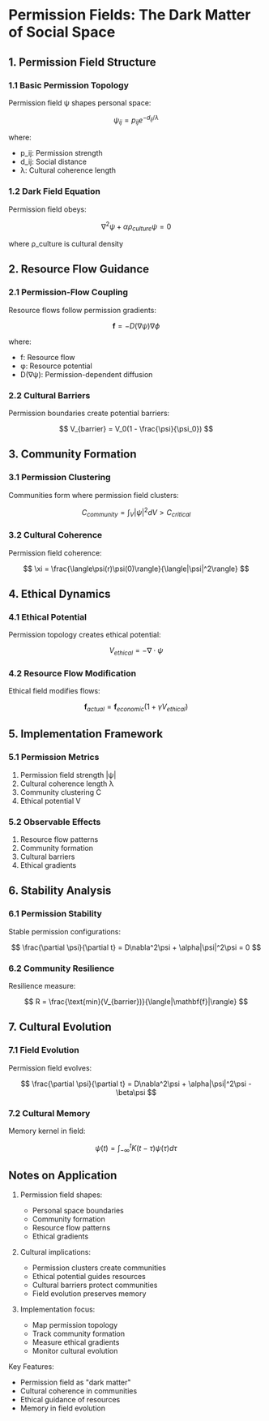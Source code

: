 # Permission Fields: The Dark Matter of Social Space

## 1. Permission Field Structure

### 1.1 Basic Permission Topology
Permission field ψ shapes personal space:

$$
\psi_{ij} = p_{ij} e^{-d_{ij}/\lambda}
$$

where:
- p_ij: Permission strength
- d_ij: Social distance
- λ: Cultural coherence length

### 1.2 Dark Field Equation
Permission field obeys:

$$
\nabla^2\psi + \alpha\rho_{culture}\psi = 0
$$

where ρ_culture is cultural density

## 2. Resource Flow Guidance

### 2.1 Permission-Flow Coupling
Resource flows follow permission gradients:

$$
\mathbf{f} = -D(\nabla\psi)\nabla\phi
$$

where:
- f: Resource flow
- φ: Resource potential
- D(∇ψ): Permission-dependent diffusion

### 2.2 Cultural Barriers
Permission boundaries create potential barriers:

$$
V_{barrier} = V_0(1 - \frac{\psi}{\psi_0})
$$

## 3. Community Formation

### 3.1 Permission Clustering
Communities form where permission field clusters:

$$
C_{community} = \int_V |\psi|^2 dV > C_{critical}
$$

### 3.2 Cultural Coherence
Permission field coherence:

$$
\xi = \frac{\langle\psi(r)\psi(0)\rangle}{\langle|\psi|^2\rangle}
$$

## 4. Ethical Dynamics

### 4.1 Ethical Potential
Permission topology creates ethical potential:

$$
V_{ethical} = -\nabla \cdot \psi
$$

### 4.2 Resource Flow Modification
Ethical field modifies flows:

$$
\mathbf{f}_{actual} = \mathbf{f}_{economic}(1 + \gamma V_{ethical})
$$

## 5. Implementation Framework

### 5.1 Permission Metrics
1. Permission field strength |ψ|
2. Cultural coherence length λ
3. Community clustering C
4. Ethical potential V

### 5.2 Observable Effects
1. Resource flow patterns
2. Community formation
3. Cultural barriers
4. Ethical gradients

## 6. Stability Analysis

### 6.1 Permission Stability
Stable permission configurations:

$$
\frac{\partial \psi}{\partial t} = D\nabla^2\psi + \alpha|\psi|^2\psi = 0
$$

### 6.2 Community Resilience
Resilience measure:

$$
R = \frac{\text{min}(V_{barrier})}{\langle|\mathbf{f}|\rangle}
$$

## 7. Cultural Evolution

### 7.1 Field Evolution
Permission field evolves:

$$
\frac{\partial \psi}{\partial t} = D\nabla^2\psi + \alpha|\psi|^2\psi - \beta\psi
$$

### 7.2 Cultural Memory
Memory kernel in field:

$$
\psi(t) = \int_{-\infty}^t K(t-\tau)\psi(\tau)d\tau
$$

## Notes on Application

1. Permission field shapes:
   - Personal space boundaries
   - Community formation
   - Resource flow patterns
   - Ethical gradients

2. Cultural implications:
   - Permission clusters create communities
   - Ethical potential guides resources
   - Cultural barriers protect communities
   - Field evolution preserves memory

3. Implementation focus:
   - Map permission topology
   - Track community formation
   - Measure ethical gradients
   - Monitor cultural evolution

Key Features:
- Permission field as "dark matter"
- Cultural coherence in communities
- Ethical guidance of resources
- Memory in field evolution